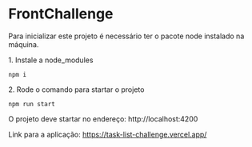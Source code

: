 # FrontChallenge #

<span> Para inicializar este projeto é necessário ter o pacote node instalado na máquina. </span>


<span>1. Instale a node_modules</span>

``` npm i ```

<span>2. Rode o comando para startar o projeto</span>

``` npm run start ```

<span>O projeto deve startar no endereço: http://localhost:4200 </span>


Link para a aplicação: https://task-list-challenge.vercel.app/
